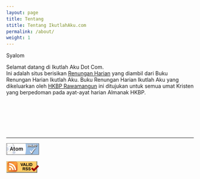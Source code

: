```yaml
---
layout: page
title: Tentang
stitle: Tentang IkutlahAku.com
permalink: /about/
weight: 1
---
```


Syalom

Selamat datang di Ikutlah Aku Dot Com.<br />
Ini adalah situs berisikan <a href="https://www.ikutlahaku.com">Renungan Harian</a> yang diambil dari Buku Renungan Harian Ikutlah Aku. Buku Renungan Harian Ikutlah Aku yang dikeluarkan oleh <a href="https://www.hkbprawamangun.com">HKBP Rawamangun</a> ini ditujukan untuk semua umat Kristen yang berpedoman pada ayat-ayat harian Almanak HKBP.

<br /><br /><br /><br /><br />

---

<a href="http://validator.w3.org/feed/check.cgi?url=https%3A//www.ikutlahaku.com/atom.xml"><img src="/assets/img/valid-atom.png" alt="[Valid Atom 1.0]" title="Validate my Atom 1.0 feed" /></a>

<a href="http://validator.w3.org/feed/check.cgi?url=https%3A//www.ikutlahaku.com/feed.xml"><img src="/assets/img/valid-rss-rogers.png" alt="[Valid RSS]" title="Validate my RSS feed" /></a>